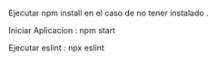 Ejecutar npm install en el caso de no tener instalado . 

Iniciar Aplicacion : npm start

Ejecutar  eslint : npx eslint  
